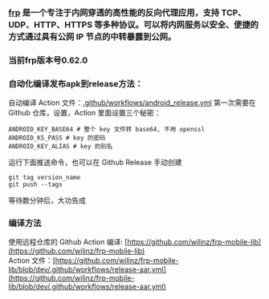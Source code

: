 ### [frp](https://github.com/fatedier/frp) 是一个专注于内网穿透的高性能的反向代理应用，支持 TCP、UDP、HTTP、HTTPS 等多种协议。可以将内网服务以安全、便捷的方式通过具有公网 IP 节点的中转暴露到公网。

### 当前frp版本号0.62.0

### 自动化编译发布apk到release方法：
自动编译 Action 文件：[.github/workflows/android_release.yml](.github/workflows/android_release.yml)
第一次需要在 Github 仓库，设置，Action 里面设置三个秘密：
```
ANDROID_KEY_BASE64 # 整个 key 文件转 base64, 不用 openssl
ANDROID_KS_PASS # key 的密码
ANDROID_KEY_ALIAS # key 的别名
```
运行下面推送命令，也可以在 Github Release 手动创建
```
git tag version_name
git push --tags
```
等待数分钟后，大功告成

### 编译方法
使用远程仓库的 Github Action 编译: [https://github.com/wilinz/frp-mobile-lib](https://github.com/wilinz/frp-mobile-lib)  
Action 文件：[https://github.com/wilinz/frp-mobile-lib/blob/dev/.github/workflows/release-aar.yml](https://github.com/wilinz/frp-mobile-lib/blob/dev/.github/workflows/release-aar.yml)





